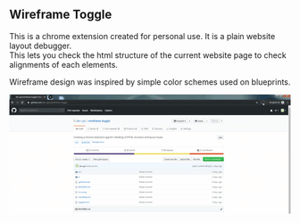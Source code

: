 ## Wireframe Toggle

This is a chrome extension created for personal use. It is a plain website layout debugger.    
This lets you check the html structure of the current website page to check alignments of each elements.

Wireframe design was inspired by simple color schemes used on blueprints.

![](wireframe-toggle.gif)
